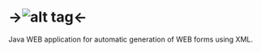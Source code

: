 # ->![alt tag](http://data.filek.cz/webforms.png)<-
Java WEB application for automatic generation of WEB forms using XML.
